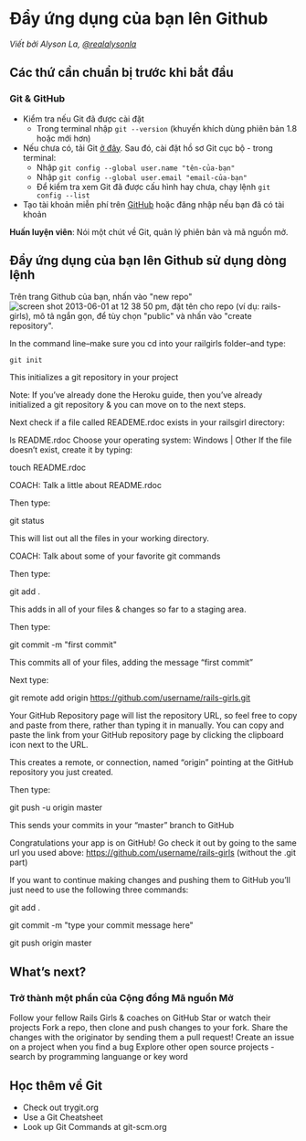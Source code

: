 # Đẩy ứng dụng của bạn lên Github

*Viết bởi Alyson La, [@realalysonla](https://www.twitter.com/realalysonla)*

## Các thứ cần chuẩn bị trước khi bắt đầu

### Git & GitHub

- Kiểm tra nếu Git đã được cài đặt
  - Trong terminal nhập `git --version` (khuyến khích dùng phiên bản 1.8 hoặc mới hơn)
- Nếu chưa có, tải Git [ở đây](http://git-scm.com/downloads). Sau đó, cài đặt hồ sơ Git cục bộ - trong terminal:
  - Nhập `git config --global user.name "tên-của-bạn"`
  - Nhập `git config --global user.email "email-của-bạn"`
  - Để kiểm tra xem Git đã được cấu hình hay chưa, chạy lệnh `git config --list`
- Tạo tài khoản miễn phí trên [GitHub](https://github.com/) hoặc đăng nhập nếu bạn đã có tài khoản

**Huấn luyện viên**: Nói một chút về Git, quản lý phiên bản và mã nguồn mở.

## Đẩy ứng dụng của bạn lên Github sử dụng dòng lệnh

Trên trang Github của bạn, nhấn vào "new repo" ![screen shot 2013-06-01 at 12 38 50 pm](https://f.cloud.github.com/assets/2623954/595307/eb70c6cc-caf2-11e2-9d2d-60deb31ac049.png), đặt tên cho repo (ví dụ: rails-girls), mô tả ngắn gọn, để tùy chọn "public" và nhấn vào "create repository".

In the command line–make sure you cd into your railgirls folder–and type:

```shell
git init
```

This initializes a git repository in your project

Note: If you’ve already done the Heroku guide, then you’ve already initialized a git repository & you can move on to the next steps.

Next check if a file called READEME.rdoc exists in your railsgirl directory:

ls README.rdoc
Choose your operating system: Windows | Other
If the file doesn’t exist, create it by typing:

touch README.rdoc

COACH: Talk a little about README.rdoc

Then type:

git status

This will list out all the files in your working directory.

COACH: Talk about some of your favorite git commands

Then type:

git add .

This adds in all of your files & changes so far to a staging area.

Then type:

git commit -m "first commit"

This commits all of your files, adding the message “first commit”

Next type:

git remote add origin https://github.com/username/rails-girls.git

Your GitHub Repository page will list the repository URL, so feel free to copy and paste from there, rather than typing it in manually. You can copy and paste the link from your GitHub repository page by clicking the clipboard icon next to the URL.

This creates a remote, or connection, named “origin” pointing at the GitHub repository you just created.

Then type:

git push -u origin master

This sends your commits in your “master” branch to GitHub

Congratulations your app is on GitHub! Go check it out by going to the same url you used above: https://github.com/username/rails-girls (without the .git part)

If you want to continue making changes and pushing them to GitHub you’ll just need to use the following three commands:

git add .

git commit -m "type your commit message here"

git push origin master

## What’s next?

### Trở thành một phần của Cộng đồng Mã nguồn Mở

Follow your fellow Rails Girls & coaches on GitHub
Star or watch their projects
Fork a repo, then clone and push changes to your fork. Share the changes with the originator by sending them a pull request!
Create an issue on a project when you find a bug
Explore other open source projects - search by programming languange or key word

## Học thêm về Git

- Check out trygit.org
- Use a Git Cheatsheet
- Look up Git Commands at git-scm.org